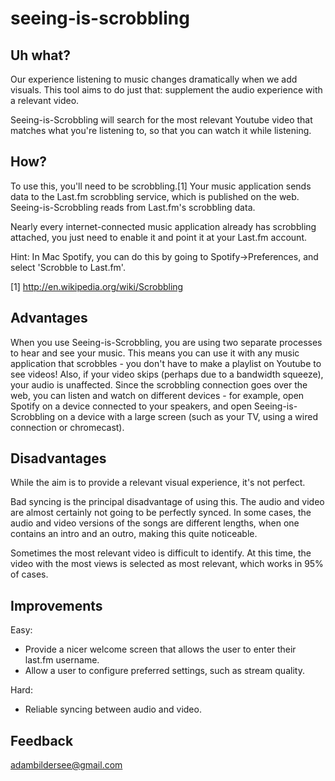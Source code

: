 seeing-is-scrobbling
====================

Uh what?
--------

Our experience listening to music changes dramatically when we add visuals. This tool aims to do just that: supplement the audio experience with a relevant video.

Seeing-is-Scrobbling will search for the most relevant Youtube video that matches what you're listening to, so that you can watch it while listening.

How?
----

To use this, you'll need to be scrobbling.[1] Your music application sends data to the Last.fm scrobbling service, which is published on the web. Seeing-is-Scrobbling reads from Last.fm's scrobbling data.

Nearly every internet-connected music application already has scrobbling attached, you just need to enable it and point it at your Last.fm account.

Hint: In Mac Spotify, you can do this by going to Spotify-&gt;Preferences, and select 'Scrobble to Last.fm'.

[1] http://en.wikipedia.org/wiki/Scrobbling


Advantages
----------

When you use Seeing-is-Scrobbling, you are using two separate processes to hear and see your music. This means you can use it with any music application that scrobbles - you don't have to make a playlist on Youtube to see videos! Also, if your video skips (perhaps due to a bandwidth squeeze), your audio is unaffected. Since the scrobbling connection goes over the web, you can listen and watch on different devices - for example, open Spotify on a device connected to your speakers, and open Seeing-is-Scrobbling on a device with a large screen (such as your TV, using a wired connection or chromecast).

Disadvantages
-------------

While the aim is to provide a relevant visual experience, it's not perfect.

Bad syncing is the principal disadvantage of using this. The audio and video are almost certainly not going to be perfectly synced. In some cases, the audio and video versions of the songs are different lengths, when one contains an intro and an outro, making this quite noticeable.

Sometimes the most relevant video is difficult to identify. At this time, the video with the most views is selected as most relevant, which works in 95% of cases.

Improvements
------------

Easy:

* Provide a nicer welcome screen that allows the user to enter their last.fm username.
* Allow a user to configure preferred settings, such as stream quality.

Hard:

* Reliable syncing between audio and video.

Feedback
--------
adambildersee@gmail.com



